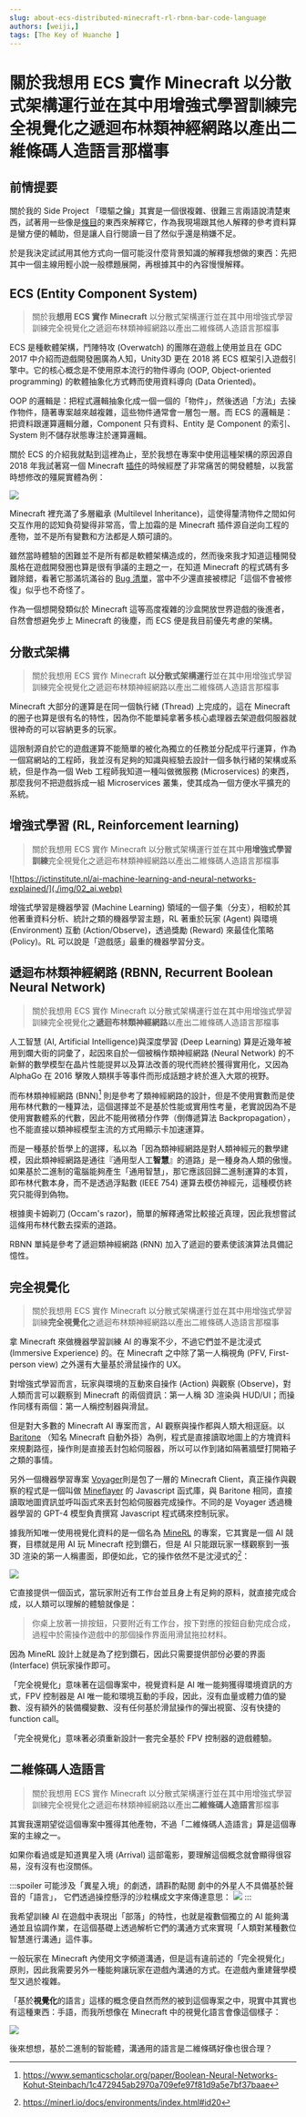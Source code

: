 ```yaml
---
slug: about-ecs-distributed-minecraft-rl-rbnn-bar-code-language
authors: [weiji,]
tags: [The Key of Huanche ]
--- 
```


# 關於我想用 ECS 實作 Minecraft 以分散式架構運行並在其中用增強式學習訓練完全視覺化之遞迴布林類神經網路以產出二維條碼人造語言那檔事

<head>
  <meta property="og:image" content="https://raw.githubusercontent.com/FlySkyPie/flyskypie.github.io/main/blog/2023-10-07_about-ecs-distributed-minecraft-rl-rbnn-bar-code-language/img/00_hero.webp" />
</head>

## 前情提要

關於我的 Side Project 「環驅之鑰」其實是一個很複雜、很難三言兩語說清楚東西，試著用一些像是[條目](https://flyskypie.github.io/docs/the-key-of-huanche/)的東西來解釋它，作為我現場跟其他人解釋的參考資料算是蠻方便的輔助，但是讓人自行閱讀一目了然似乎還是稍嫌不足。

於是我決定試試用其他方式向一個可能沒什麼背景知識的解釋我想做的東西：先把其中一個主線用輕小說一般標題展開，再根據其中的內容慢慢解釋。

## ECS (Entity Component System)

> 關於我**想用 ECS 實作 Minecraft** 以分散式架構運行並在其中用增強式學習訓練完全視覺化之遞迴布林類神經網路以產出二維條碼人造語言那檔事

ECS 是種軟體架構，鬥陣特攻 (Overwatch) 的團隊在遊戲上使用並且在 GDC 2017 中介紹而遊戲開發圈廣為人知，Unity3D 更在 2018 將 ECS 框架引入遊戲引擎中。它的核心概念是不使用原本流行的物件導向 (OOP, Object-oriented programming) 的軟體抽象化方式轉而使用資料導向 (Data Oriented)。

OOP 的邏輯是：把程式邏輯抽象化成一個一個的「物件」，然後透過「方法」去操作物件，隨著專案越來越複雜，這些物件通常會一層包一層。而 ECS 的邏輯是：把資料跟運算邏輯分離，Component 只有資料、Entity 是 Component 的索引、System 則不儲存狀態專注於運算邏輯。

關於 ECS 的介紹我就點到這裡為止，至於我想在專案中使用這種架構的原因源自 2018 年我試著寫一個 Minecraft [插件](https://youtu.be/vH0KOeijNeQ?si=NnObrN-XhnVk9zFc)的時候經歷了非常痛苦的開發體驗，以我當時想修改的殭屍實體為例：

![](./img/01_minecraft-npc.webp)

Minecraft 裡充滿了多層繼承 (Multilevel Inheritance)，這使得釐清物件之間如何交互作用的認知負荷變得非常高，雪上加霜的是 Minecraft 插件源自逆向工程的產物，並不是所有變數和方法都是人類可讀的。

雖然當時體驗的困難並不是所有都是軟體架構造成的，然而後來我才知道這種開發風格在遊戲開發圈也算是很有爭議的主題之一，在知道 Minecraft 的程式碼有多難除錯，看著它那滿坑滿谷的 [Bug 清單](https://bugs.mojang.com/projects/MC/issues)，當中不少還直接被標記「這個不會被修復」似乎也不奇怪了。

作為一個想開發類似於 Minecraft 這等高度複雜的沙盒開放世界遊戲的後進者，自然會想避免步上 Minecraft 的後塵，而 ECS 便是我目前優先考慮的架構。

## 分散式架構

> 關於我想用 ECS 實作 Minecraft **以分散式架構運行**並在其中用增強式學習訓練完全視覺化之遞迴布林類神經網路以產出二維條碼人造語言那檔事

Minecraft 大部分的運算是在同一個執行緒 (Thread) 上完成的，這在 Minecraft 的圈子也算是很有名的特性，因為你不能單純拿著多核心處理器去架遊戲伺服器就很神奇的可以容納更多的玩家。

這限制源自於它的遊戲運算不能簡單的被化為獨立的任務並分配成平行運算，作為一個寫網站的工程師，我並沒有足夠的知識與經驗去設計一個多執行緒的架構或系統，但是作為一個 Web 工程師我知道一種叫做微服務 (Microservices) 的東西，那麼我何不把遊戲拆成一組 Microservices 叢集，使其成為一個方便水平擴充的系統。

## 增強式學習 (RL, Reinforcement learning)

> 關於我想用 ECS 實作 Minecraft 以分散式架構運行並在其中**用增強式學習訓練**完全視覺化之遞迴布林類神經網路以產出二維條碼人造語言那檔事

![https://ictinstitute.nl/ai-machine-learning-and-neural-networks-explained/](./img/02_ai.webp)

增強式學習是機器學習 (Machine Learning) 領域的一個子集（分支），相較於其他著重資料分析、統計之類的機器學習主題，RL 著重於玩家 (Agent) 與環境 (Environment) 互動 (Action/Observe)，透過獎勵 (Reward) 來最佳化策略 (Policy)。RL 可以說是「遊戲感」最重的機器學習分支。

## 遞迴布林類神經網路 (RBNN, Recurrent Boolean Neural Network)

> 關於我想用 ECS 實作 Minecraft 以分散式架構運行並在其中用增強式學習訓練完全視覺化之**遞迴布林類神經網路**以產出二維條碼人造語言那檔事

人工智慧 (AI, Artificial Intelligence)與深度學習 (Deep Learning) 算是近幾年被用到爛大街的詞彙了，起因來自於一個被稱作類神經網路 (Neural Network) 的不新鮮的數學模型在晶片性能提昇以及算法改善的現代而終於獲得實用化，又因為 AlphaGo 在 2016 擊敗人類棋手等事件而形成話題才終於進入大眾的視野。

而布林類神經網路 (BNN)[^bnn] 則是參考了類神經網路的設計，但是不使用實數而是使用布林代數的一種算法，這個選擇並不是基於性能或實用性考量，老實說因為不是使用實數體系的代數，因此不能用微積分作弊（倒傳遞算法 Backpropagation），也不能直接以類神經模型主流的方式用顯示卡加速運算。

而是一種基於哲學上的選擇，私以為「因為類神經網路是對人類神經元的數學建模，因此類神經網路是通往『通用型人工**智慧**』的道路」是一種身為人類的傲慢。如果基於二進制的電腦能夠產生「通用智慧」，那它應該回歸二進制運算的本質，即布林代數本身，而不是透過浮點數 (IEEE 754) 運算去模仿神經元，這種模仿終究只能得到偽物。

根據奧卡姆剃刀 (Occam's razor)，簡單的解釋通常比較接近真理，因此我想嘗試這條用布林代數去探索的道路。

RBNN 單純是參考了遞迴類神經網路 (RNN) 加入了遞迴的要素使該演算法具備記憶性。

[^bnn]: https://www.semanticscholar.org/paper/Boolean-Neural-Networks-Kohut-Steinbach/1c472945ab2970a709efe97f81d9a5e7bf37baae

## 完全視覺化

> 關於我想用 ECS 實作 Minecraft 以分散式架構運行並在其中用增強式學習訓練**完全視覺化**之遞迴布林類神經網路以產出二維條碼人造語言那檔事

拿 Minecraft 來做機器學習訓練 AI 的專案不少，不過它們並不是沈浸式 (Immersive Experience) 的。在 Minecraft 之中除了第一人稱視角 (PFV, First-person view) 之外還有大量基於滑鼠操作的 UX。

對增強式學習而言，玩家與環境的互動來自操作 (Action) 與觀察 (Observe)，對人類而言可以觀察到 Minecraft 的兩個資訊：第一人稱 3D 渲染與 HUD/UI；而操作同樣有兩個：第一人稱控制器與滑鼠。

但是對大多數的 Minecraft AI 專案而言，AI 觀察與操作都與人類大相逕庭。以 [Baritone](https://github.com/cabaletta/baritone) （知名 Minecraft 自動外掛）為例，程式是直接讀取地圖上的方塊資料來規劃路徑，操作則是直接丟封包給伺服器，所以可以作到諸如隔著牆壁打開箱子之類的事情。

另外一個機器學習專案 [Voyager](https://github.com/MineDojo/Voyager)則是包了一層的 Minecraft Client，真正操作與觀察的程式是一個叫做 [Mineflayer](https://github.com/PrismarineJS/mineflayer) 的 Javascript 函式庫，與 Baritone 相同，直接讀取地圖資訊並呼叫函式來丟封包給伺服器完成操作。不同的是 Voyager 透過機器學習的 GPT-4 模型負責撰寫 Javascript 程式碼來控制玩家。

據我所知唯一使用視覺化資料的是一個名為 [MineRL](https://minerl.io/) 的專案，它其實是一個 AI 競賽，目標就是用 AI 玩 Minecraft 挖到鑽石，但是 AI 只能跟玩家一樣觀察到一張 3D 渲染的第一人稱畫面，即便如此，它的操作依然不是沈浸式的[^minerl-api]：

![](./img/03_minerl-action.webp)

它直接提供一個函式，當玩家附近有工作台並且身上有足夠的原料，就直接完成合成，以人類可以理解的體驗就像是：
> 你桌上放著一排按鈕，只要附近有工作台，按下對應的按鈕自動完成合成，過程中於需操作遊戲中的那個操作界面用滑鼠拖拉材料。

因為 MineRL 設計上就是為了挖到鑽石，因此只需要提供部份必要的界面 (Interface) 供玩家操作即可。

「完全視覺化」意味著在這個專案中，視覺資料是 AI 唯一能夠獲得環境資訊的方式，FPV 控制器是 AI 唯一能和環境互動的手段，因此，沒有血量或體力值的變數、沒有額外的裝備欄變數、沒有任何基於滑鼠操作的彈出視窗、沒有快捷的 function call。

「完全視覺化」意味著必須重新設計一套完全基於 FPV 控制器的遊戲體驗。

[^minerl-api]: https://minerl.io/docs/environments/index.html#id20

## 二維條碼人造語言

> 關於我想用 ECS 實作 Minecraft 以分散式架構運行並在其中用增強式學習訓練完全視覺化之遞迴布林類神經網路以產出**二維條碼人造語言**那檔事

其實我還期望從這個專案中獲得其他產物，不過「二維條碼人造語言」算是這個專案的主線之一。

如果你看過或是知道異星入境 (Arrival) 這部電影，要理解這個概念就會顯得很容易，沒有沒有也沒關係。

:::spoiler 可能涉及「異星入境」的劇透，請斟酌點閱
劇中的外星人不具備基於聲音的「語言」，
它們透過操控懸浮的沙粒構成文字來傳達意思：
![](/uploads/upload_8563b0e474117e7bd75329c6242a33d1.png)
:::
<p></p>

我希望訓練 AI 在遊戲中表現出「部落」的特性，也就是複數個獨立的 AI 能夠溝通並且協調作業，在這個基礎上透過解析它們的溝通方式來實現「人類對某種數位智慧進行溝通」這件事。

一般玩家在 Minecraft 內使用文字頻道溝通，但是這有違前述的「完全視覺化」原則，因此我需要另外一種能夠讓玩家在遊戲內溝通的方式。在遊戲內重建聲學模型又過於複雜。

「基於**視覺化**的語言」這樣的概念便自然而然的被到這個專案之中，現實中其實也有這種東西：手語，而我所想像在 Minecraft 中的視覺化語言會像這個樣子：

![](./img/04_barcode_language.svg)

後來想想，基於二進制的智能體，溝通用的語言是二維條碼好像也很合理？